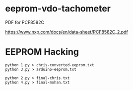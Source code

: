 # eeprom-vdo-tachometer


PDF for PCF8582C

https://www.nxp.com/docs/en/data-sheet/PCF8582C_2.pdf


# EEPROM Hacking

```
python 1.py > chris-converted-eeprom.txt
python 3.py > arduino-eeprom.txt

python 2.py > final-chris.txt
python 4.py > final-mohan.txt

```
